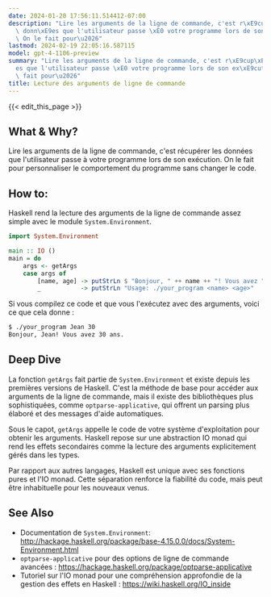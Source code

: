 ```yaml
---
date: 2024-01-20 17:56:11.514412-07:00
description: "Lire les arguments de la ligne de commande, c'est r\xE9cup\xE9rer les\
  \ donn\xE9es que l'utilisateur passe \xE0 votre programme lors de son ex\xE9cution.\
  \ On le fait pour\u2026"
lastmod: 2024-02-19 22:05:16.587115
model: gpt-4-1106-preview
summary: "Lire les arguments de la ligne de commande, c'est r\xE9cup\xE9rer les donn\xE9\
  es que l'utilisateur passe \xE0 votre programme lors de son ex\xE9cution. On le\
  \ fait pour\u2026"
title: Lecture des arguments de ligne de commande
---
```


{{< edit_this_page >}}

## What & Why?
Lire les arguments de la ligne de commande, c'est récupérer les données que l'utilisateur passe à votre programme lors de son exécution. On le fait pour personnaliser le comportement du programme sans changer le code.

## How to:
Haskell rend la lecture des arguments de la ligne de commande assez simple avec le module `System.Environment`.

```haskell
import System.Environment

main :: IO ()
main = do
    args <- getArgs
    case args of
        [name, age] -> putStrLn $ "Bonjour, " ++ name ++ "! Vous avez " ++ age ++ " ans."
        _           -> putStrLn "Usage: ./your_program <name> <age>"
```

Si vous compilez ce code et que vous l'exécutez avec des arguments, voici ce que cela donne :

```bash
$ ./your_program Jean 30
Bonjour, Jean! Vous avez 30 ans.
```

## Deep Dive
La fonction `getArgs` fait partie de `System.Environment` et existe depuis les premières versions de Haskell. C'est la méthode de base pour accéder aux arguments de la ligne de commande, mais il existe des bibliothèques plus sophistiquées, comme `optparse-applicative`, qui offrent un parsing plus élaboré et des messages d'aide automatiques.

Sous le capot, `getArgs` appelle le code de votre système d'exploitation pour obtenir les arguments. Haskell repose sur une abstraction IO monad qui rend les effets secondaires comme la lecture des arguments explicitement gérés dans les types.

Par rapport aux autres langages, Haskell est unique avec ses fonctions pures et l'IO monad. Cette séparation renforce la fiabilité du code, mais peut être inhabituelle pour les nouveaux venus.

## See Also
- Documentation de `System.Environment`: http://hackage.haskell.org/package/base-4.15.0.0/docs/System-Environment.html
- `optparse-applicative` pour des options de ligne de commande avancées : https://hackage.haskell.org/package/optparse-applicative
- Tutoriel sur l'IO monad pour une compréhension approfondie de la gestion des effets en Haskell : https://wiki.haskell.org/IO_inside
